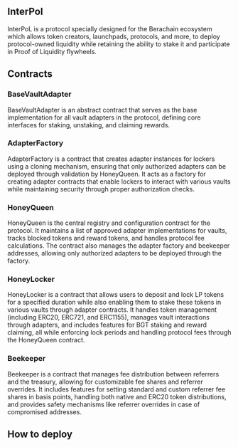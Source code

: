 ## InterPol

InterPoL is a protocol specially designed for the Berachain ecosystem which allows token creators, launchpads, protocols, and more, to deploy protocol-owned liquidity while retaining the ability to stake it and participate in Proof of Liquidity flywheels.

## Contracts

### BaseVaultAdapter

BaseVaultAdapter is an abstract contract that serves as the base implementation for all vault adapters in the protocol, defining core interfaces for staking, unstaking, and claiming rewards.

### AdapterFactory

AdapterFactory is a contract that creates adapter instances for lockers using a cloning mechanism, ensuring that only authorized adapters can be deployed through validation by HoneyQueen. It acts as a factory for creating adapter contracts that enable lockers to interact with various vaults while maintaining security through proper authorization checks.

### HoneyQueen

HoneyQueen is the central registry and configuration contract for the protocol. It maintains a list of approved adapter implementations for vaults, tracks blocked tokens and reward tokens, and handles protocol fee calculations. The contract also manages the adapter factory and beekeeper addresses, allowing only authorized adapters to be deployed through the factory.

### HoneyLocker

HoneyLocker is a contract that allows users to deposit and lock LP tokens for a specified duration while also enabling them to stake these tokens in various vaults through adapter contracts. It handles token management (including ERC20, ERC721, and ERC1155), manages vault interactions through adapters, and includes features for BGT staking and reward claiming, all while enforcing lock periods and handling protocol fees through the HoneyQueen contract.

### Beekeeper

Beekeeper is a contract that manages fee distribution between referrers and the treasury, allowing for customizable fee shares and referrer overrides. It includes features for setting standard and custom referrer fee shares in basis points, handling both native and ERC20 token distributions, and provides safety mechanisms like referrer overrides in case of compromised addresses.


## How to deploy

<!-- ### Beekeeper

```
source .env && forge script script/Beekeeper.s.sol:BeekeeperDeploy \
--rpc-url https://bartio.rpc.berachain.com \
--broadcast \
--verify \
--verifier-url https://api.routescan.io/v2/network/testnet/evm/80084/etherscan \
--etherscan-api-key verifyContract \
--chain-id 80084 --legacy --slow
```

### Honey Queen

```
source .env && forge script script/HoneyQueen.s.sol:HoneyQueenDeploy \
--rpc-url https://bartio.rpc.berachain.com \
--broadcast \
--verify \
--verifier-url https://api.routescan.io/v2/network/testnet/evm/80084/etherscan \
--etherscan-api-key verifyContract \
--chain-id 80084 --legacy --slow
```

### Factory

```
source .env && forge script script/LockerFactory.s.sol:LockerFactoryDeploy \
--rpc-url https://bartio.rpc.berachain.com \
--broadcast \
--verify \
--verifier-url https://api.routescan.io/v2/network/testnet/evm/80084/etherscan \
--etherscan-api-key verifyContract \
--chain-id 80084 --legacy --slow
``` -->
